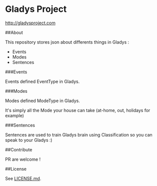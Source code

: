 Gladys Project
=======================

http://gladysproject.com

##About

This repository stores json about differents things in Gladys : 

- Events
- Modes
- Sentences

###Events

Events defined EventType in Gladys.

###Modes

Modes defined ModeType in Gladys. 

It's simply all the Mode your house can take (at-home, out, holidays for example)

###Sentences

Sentences are used to train Gladys brain using Classification so you can speak to your Gladys :)


##Contribute

PR are welcome ! 

##License

See [LICENSE.md](https://github.com/gladysproject/gladys-data/blob/master/LICENSE.md).